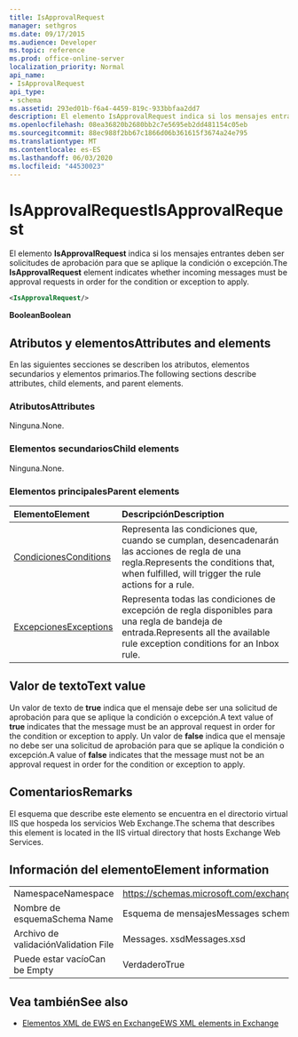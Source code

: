 ```yaml
---
title: IsApprovalRequest
manager: sethgros
ms.date: 09/17/2015
ms.audience: Developer
ms.topic: reference
ms.prod: office-online-server
localization_priority: Normal
api_name:
- IsApprovalRequest
api_type:
- schema
ms.assetid: 293ed01b-f6a4-4459-819c-933bbfaa2dd7
description: El elemento IsApprovalRequest indica si los mensajes entrantes deben ser solicitudes de aprobación para que se aplique la condición o excepción.
ms.openlocfilehash: 08ea36820b2680bb2c7e5695eb2dd481154c05eb
ms.sourcegitcommit: 88ec988f2bb67c1866d06b361615f3674a24e795
ms.translationtype: MT
ms.contentlocale: es-ES
ms.lasthandoff: 06/03/2020
ms.locfileid: "44530023"
---
```

# <a name="isapprovalrequest"></a><span data-ttu-id="4a9ae-103">IsApprovalRequest</span><span class="sxs-lookup"><span data-stu-id="4a9ae-103">IsApprovalRequest</span></span>

<span data-ttu-id="4a9ae-104">El elemento **IsApprovalRequest** indica si los mensajes entrantes deben ser solicitudes de aprobación para que se aplique la condición o excepción.</span><span class="sxs-lookup"><span data-stu-id="4a9ae-104">The **IsApprovalRequest** element indicates whether incoming messages must be approval requests in order for the condition or exception to apply.</span></span> 
  
```XML
<IsApprovalRequest/>
```

 <span data-ttu-id="4a9ae-105">**Boolean**</span><span class="sxs-lookup"><span data-stu-id="4a9ae-105">**Boolean**</span></span>
## <a name="attributes-and-elements"></a><span data-ttu-id="4a9ae-106">Atributos y elementos</span><span class="sxs-lookup"><span data-stu-id="4a9ae-106">Attributes and elements</span></span>

<span data-ttu-id="4a9ae-107">En las siguientes secciones se describen los atributos, elementos secundarios y elementos primarios.</span><span class="sxs-lookup"><span data-stu-id="4a9ae-107">The following sections describe attributes, child elements, and parent elements.</span></span>
  
### <a name="attributes"></a><span data-ttu-id="4a9ae-108">Atributos</span><span class="sxs-lookup"><span data-stu-id="4a9ae-108">Attributes</span></span>

<span data-ttu-id="4a9ae-109">Ninguna.</span><span class="sxs-lookup"><span data-stu-id="4a9ae-109">None.</span></span>
  
### <a name="child-elements"></a><span data-ttu-id="4a9ae-110">Elementos secundarios</span><span class="sxs-lookup"><span data-stu-id="4a9ae-110">Child elements</span></span>

<span data-ttu-id="4a9ae-111">Ninguna.</span><span class="sxs-lookup"><span data-stu-id="4a9ae-111">None.</span></span>
  
### <a name="parent-elements"></a><span data-ttu-id="4a9ae-112">Elementos principales</span><span class="sxs-lookup"><span data-stu-id="4a9ae-112">Parent elements</span></span>

|<span data-ttu-id="4a9ae-113">**Elemento**</span><span class="sxs-lookup"><span data-stu-id="4a9ae-113">**Element**</span></span>|<span data-ttu-id="4a9ae-114">**Descripción**</span><span class="sxs-lookup"><span data-stu-id="4a9ae-114">**Description**</span></span>|
|:-----|:-----|
|[<span data-ttu-id="4a9ae-115">Condiciones</span><span class="sxs-lookup"><span data-stu-id="4a9ae-115">Conditions</span></span>](conditions.md) <br/> |<span data-ttu-id="4a9ae-116">Representa las condiciones que, cuando se cumplan, desencadenarán las acciones de regla de una regla.</span><span class="sxs-lookup"><span data-stu-id="4a9ae-116">Represents the conditions that, when fulfilled, will trigger the rule actions for a rule.</span></span>  <br/> |
|[<span data-ttu-id="4a9ae-117">Excepciones</span><span class="sxs-lookup"><span data-stu-id="4a9ae-117">Exceptions</span></span>](exceptions.md) <br/> |<span data-ttu-id="4a9ae-118">Representa todas las condiciones de excepción de regla disponibles para una regla de bandeja de entrada.</span><span class="sxs-lookup"><span data-stu-id="4a9ae-118">Represents all the available rule exception conditions for an Inbox rule.</span></span>  <br/> |
   
## <a name="text-value"></a><span data-ttu-id="4a9ae-119">Valor de texto</span><span class="sxs-lookup"><span data-stu-id="4a9ae-119">Text value</span></span>

<span data-ttu-id="4a9ae-120">Un valor de texto de **true** indica que el mensaje debe ser una solicitud de aprobación para que se aplique la condición o excepción.</span><span class="sxs-lookup"><span data-stu-id="4a9ae-120">A text value of **true** indicates that the message must be an approval request in order for the condition or exception to apply.</span></span> <span data-ttu-id="4a9ae-121">Un valor de **false** indica que el mensaje no debe ser una solicitud de aprobación para que se aplique la condición o excepción.</span><span class="sxs-lookup"><span data-stu-id="4a9ae-121">A value of **false** indicates that the message must not be an approval request in order for the condition or exception to apply.</span></span> 
  
## <a name="remarks"></a><span data-ttu-id="4a9ae-122">Comentarios</span><span class="sxs-lookup"><span data-stu-id="4a9ae-122">Remarks</span></span>

<span data-ttu-id="4a9ae-123">El esquema que describe este elemento se encuentra en el directorio virtual IIS que hospeda los servicios Web Exchange.</span><span class="sxs-lookup"><span data-stu-id="4a9ae-123">The schema that describes this element is located in the IIS virtual directory that hosts Exchange Web Services.</span></span>
  
## <a name="element-information"></a><span data-ttu-id="4a9ae-124">Información del elemento</span><span class="sxs-lookup"><span data-stu-id="4a9ae-124">Element information</span></span>

|||
|:-----|:-----|
|<span data-ttu-id="4a9ae-125">Namespace</span><span class="sxs-lookup"><span data-stu-id="4a9ae-125">Namespace</span></span>  <br/> |https://schemas.microsoft.com/exchange/services/2006/messages  <br/> |
|<span data-ttu-id="4a9ae-126">Nombre de esquema</span><span class="sxs-lookup"><span data-stu-id="4a9ae-126">Schema Name</span></span>  <br/> |<span data-ttu-id="4a9ae-127">Esquema de mensajes</span><span class="sxs-lookup"><span data-stu-id="4a9ae-127">Messages schema</span></span>  <br/> |
|<span data-ttu-id="4a9ae-128">Archivo de validación</span><span class="sxs-lookup"><span data-stu-id="4a9ae-128">Validation File</span></span>  <br/> |<span data-ttu-id="4a9ae-129">Messages. xsd</span><span class="sxs-lookup"><span data-stu-id="4a9ae-129">Messages.xsd</span></span>  <br/> |
|<span data-ttu-id="4a9ae-130">Puede estar vacío</span><span class="sxs-lookup"><span data-stu-id="4a9ae-130">Can be Empty</span></span>  <br/> |<span data-ttu-id="4a9ae-131">Verdadero</span><span class="sxs-lookup"><span data-stu-id="4a9ae-131">True</span></span>  <br/> |
   
## <a name="see-also"></a><span data-ttu-id="4a9ae-132">Vea también</span><span class="sxs-lookup"><span data-stu-id="4a9ae-132">See also</span></span>



- [<span data-ttu-id="4a9ae-133">Elementos XML de EWS en Exchange</span><span class="sxs-lookup"><span data-stu-id="4a9ae-133">EWS XML elements in Exchange</span></span>](ews-xml-elements-in-exchange.md)

